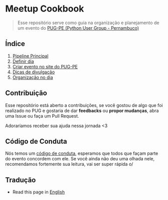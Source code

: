 # Meetup Cookbook

>Esse repositório serve como guia na organização e planejamento de um evento do [PUG-PE (Python User Group - Pernambuco)](http://pycon.pug.pe)

## Índice
 1. [Pipeline Principal](files/portuguese/PIPELINE.md)
 2. [Definir dia](files/portuguese/DEFINIR-DIA.md)
 3. [Criar evento no site do PUG-PE](files/portuguese/EVENTOS-PUG.md)
 4. [Dicas de divulgação](files/portuguese/DIVULGACAO.md)
 5. [Organização no dia](files/portuguese/ORGANIZACAO-DIA.md)

## Contribuição
  Esse repositório está aberto a contribuições, se você gostou de algo que foi realizado no PUG e gostaria de dar **feedbacks** ou **propor mudanças**, abra uma Issue ou faça um Pull Request.

  Adoraríamos receber sua ajuda nessa jornada <3

## Código de Conduta

Nós temos um [código de conduta](https://python.org.br/cdc/), esperamos que todos que façam parte do evento concordem com ele. Se você ainda não deu uma olhada nele, recomendamos fortemente sua leitura, vai ser super rápida o/ 

## Tradução
- Read this page in [English](files/english/README.md)